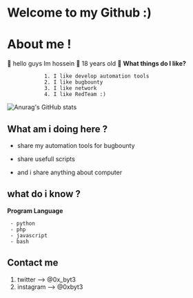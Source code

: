 # Welcome to my Github :)

# About me !
👋 hello guys Im hossein 
🔞 18 years old
👀  **What things do I like?**

				1. I like develop automation tools    
				2. I like bugbounty 
				3. I like network 
				4. I like RedTeam :)


![Anurag's GitHub stats](https://github-readme-stats.vercel.app/api?username=0xbyt3&theme=radical&show_icons=true)

## What am i doing here ?

 - share my automation tools for bugbounty

 - share usefull scripts 
 
 - and i share anything about computer

## what do i know ?

**Program  Language**

	 - python
	 - php
	 - javascript
	 - bash

## Contact me 

 1.  twitter --> @0x_byt3
 2. instagram --> @0xbyt3

